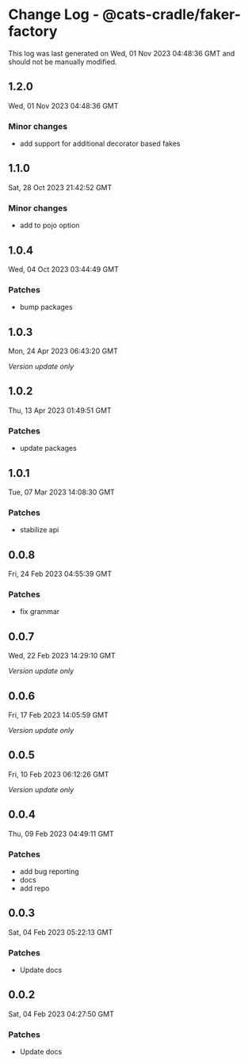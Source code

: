 # Change Log - @cats-cradle/faker-factory

This log was last generated on Wed, 01 Nov 2023 04:48:36 GMT and should not be manually modified.

## 1.2.0
Wed, 01 Nov 2023 04:48:36 GMT

### Minor changes

- add support for additional decorator based fakes

## 1.1.0
Sat, 28 Oct 2023 21:42:52 GMT

### Minor changes

- add to pojo option

## 1.0.4
Wed, 04 Oct 2023 03:44:49 GMT

### Patches

- bump packages

## 1.0.3
Mon, 24 Apr 2023 06:43:20 GMT

_Version update only_

## 1.0.2
Thu, 13 Apr 2023 01:49:51 GMT

### Patches

- update packages

## 1.0.1
Tue, 07 Mar 2023 14:08:30 GMT

### Patches

- stabilize api

## 0.0.8
Fri, 24 Feb 2023 04:55:39 GMT

### Patches

- fix grammar

## 0.0.7
Wed, 22 Feb 2023 14:29:10 GMT

_Version update only_

## 0.0.6
Fri, 17 Feb 2023 14:05:59 GMT

_Version update only_

## 0.0.5
Fri, 10 Feb 2023 06:12:26 GMT

_Version update only_

## 0.0.4
Thu, 09 Feb 2023 04:49:11 GMT

### Patches

- add bug reporting
- docs
- add repo

## 0.0.3
Sat, 04 Feb 2023 05:22:13 GMT

### Patches

- Update docs

## 0.0.2
Sat, 04 Feb 2023 04:27:50 GMT

### Patches

- Update docs

